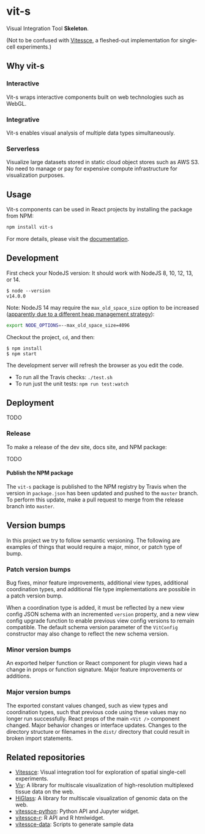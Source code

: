 # vit-s

Visual Integration Tool __Skeleton__.

(Not to be confused with [Vitessce](https://github.com/vitessce/vitessce), a fleshed-out implementation for single-cell experiments.)

## Why vit-s

### Interactive

Vit-s wraps interactive components built on web technologies such as WebGL.

### Integrative

Vit-s enables visual analysis of multiple data types simultaneously.

### Serverless

Visualize large datasets stored in static cloud object stores such as AWS S3. No need to manage or pay for expensive compute infrastructure for visualization purposes.

## Usage

Vit-s components can be used in React projects by installing the package from NPM:

```sh
npm install vit-s
```

For more details, please visit the [documentation](http://vitessce.io/docs/js-overview/).

## Development

First check your NodeJS version: It should work with NodeJS 8, 10, 12, 13, or 14.
```
$ node --version
v14.0.0
```

Note: NodeJS 14 may require the `max_old_space_size` option to be increased ([apparently due to a different heap management strategy](https://stackoverflow.com/a/59572966)):
```sh
export NODE_OPTIONS=--max_old_space_size=4096
```

Checkout the project, `cd`, and then:

```
$ npm install
$ npm start
```

The development server will refresh the browser as you edit the code.

- To run all the Travis checks: `./test.sh`
- To run just the unit tests: `npm run test:watch`

## Deployment

TODO


### Release

To make a release of the dev site, docs site, and NPM package:

TODO


#### Publish the NPM package

The `vit-s` package is published to the NPM registry by Travis when the version in `package.json` has been updated and pushed to the `master` branch. To perform this update, make a pull request to merge from the release branch into `master`.


## Version bumps

In this project we try to follow semantic versioning.
The following are examples of things that would require a major, minor, or patch type of bump.

### Patch version bumps

Bug fixes, minor feature improvements, additional view types, additional coordination types, and additional file type implementations are possible in a patch version bump.

When a coordination type is added, it must be reflected by a new view config JSON schema with an incremented `version` property, and a new view config upgrade function to enable previous view config versions to remain compatible.
The default schema version parameter of the `VitConfig` constructor may also change to reflect the new schema version.

### Minor version bumps

An exported helper function or React component for plugin views had a change in props or function signature.
Major feature improvements or additions.

### Major version bumps

The exported constant values changed, such as view types and coordination types, such that previous code using these values may no longer run successfully.
React props of the main `<Vit />` component changed.
Major behavior changes or interface updates.
Changes to the directory structure or filenames in the `dist/` directory that could result in broken import statements.


## Related repositories

- [Vitessce](https://github.com/vitessce/vitessce): Visual integration tool for exploration of spatial single-cell experiments.
- [Viv](https://github.com/hms-dbmi/viv): A library for multiscale visualization of high-resolution multiplexed tissue data on the web.
- [HiGlass](https://github.com/higlass/higlass): A library for multiscale visualization of genomic data on the web.
- [vitessce-python](https://github.com/vitessce/vitessce-python): Python API and Jupyter widget.
- [vitessce-r](https://github.com/vitessce/vitessce-r): R API and R htmlwidget.
- [vitessce-data](https://github.com/hms-dbmi/vitessce-data): Scripts to generate sample data
